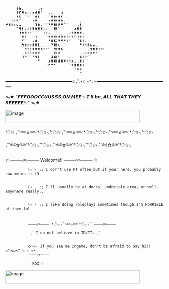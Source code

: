 ⠀⠀⠀⢸⣦⡀⠀⠀⠀⠀⢀⡄⠀⠀⠀⠀⠀⠀⠀⠀⠀⠀⠀⠀⠀⠀⠀⠀⠀⠀⠀
⠀⠀⠀⢸⣏⠻⣶⣤⡶⢾⡿⠁⠀⢠⣄⡀⢀⣴⠀⠀⠀⠀⠀⠀⠀⠀⠀⠀⠀⠀⠀
⠀⠀⣀⣼⠷⠀⠀⠁⢀⣿⠃⠀⠀⢀⣿⣿⣿⣇⠀⠀⠀⠀⠀⠀⠀⠀⠀⠀⠀⠀⠀
⠴⣾⣯⣅⣀⠀⠀⠀⠈⢻⣦⡀⠒⠻⠿⣿⡿⠿⠓⠂⠀⠀⢀⡇⠀⠀⠀⠀⠀⠀⠀
⠀⠀⠀⠉⢻⡇⣤⣾⣿⣷⣿⣿⣤⠀⠀⣿⠁⠀⠀⠀⢀⣴⣿⣿⠀⠀⠀⠀⠀⠀⠀
⠀⠀⠀⠀⠸⣿⡿⠏⠀⢀⠀⠀⠿⣶⣤⣤⣤⣄⣀⣴⣿⡿⢻⣿⡆⠀⠀⠀⠀⠀⠀
⠀⠀⠀⠀⠀⠟⠁⠀⢀⣼⠀⠀⠀⠹⣿⣟⠿⠿⠿⡿⠋⠀⠘⣿⣇⠀⠀⠀⠀⠀⠀
⠀⠀⠀⠀⠀⢳⣶⣶⣿⣿⣇⣀⠀⠀⠙⣿⣆⠀⠀⠀⠀⠀⠀⠛⠿⣿⣦⣤⣀⠀⠀
⠀⠀⠀⠀⠀⠀⣹⣿⣿⣿⣿⠿⠋⠁⠀⣹⣿⠳⠀⠀⠀⠀⠀⠀⢀⣠⣽⣿⡿⠟⠃
⠀⠀⠀⠀⠀⢰⠿⠛⠻⢿⡇⠀⠀⠀⣰⣿⠏⠀⠀⢀⠀⠀⠀⣾⣿⠟⠋⠁⠀⠀⠀
⠀⠀⠀⠀⠀⠀⠀⠀⠀⠀⠋⠀⠀⣰⣿⣿⣾⣿⠿⢿⣷⣀⢀⣿⡇⠁⠀⠀⠀⠀⠀
⠀⠀⠀⠀⠀⠀⠀⠀⠀⠀⠀⠀⠀⠋⠉⠁⠀⠀⠀⠀⠙⢿⣿⣿⠇⠀⠀⠀⠀⠀⠀
⠀⠀⠀⠀⠀⠀⠀⠀⠀⠀⠀⠀⠀⠀⠀⠀⠀⠀⠀⠀⠀⠀⠙⢿⠀⠀⠀⠀⠀⠀⠀

━━━━━━━━━━━━━━━━━━━━━━━━━✩₊˚.⋆☾⋆⁺₊✧━━━━━━━━━━━━━━━━━━━━━━━━━━━



ᯓ★ "𝙁𝙁𝙁𝙊𝙊𝙊𝘾𝘾𝙐𝙐𝙎𝙎𝙎 𝙊𝙉 𝙈𝙀𝙀!~ 𝙄'𝙡𝙡 𝙗𝙚, 𝘼𝙇𝙇 𝙏𝙃𝘼𝙏 𝙏𝙃𝙀𝙔 𝙎𝙀𝙀𝙀𝙀𝙀!~"
 ᯓ★
 
<img width="426" height="42" alt="image" src="https://github.com/user-attachments/assets/2266bf8c-82cc-4701-a303-4272efeea1b5" />






*ੈ✩‧₊˚༺☆༻*ੈ✩‧₊˚*ੈ✩‧₊˚༺☆༻*ੈ✩‧₊˚*ੈ✩‧₊˚༺☆༻*ੈ✩‧₊˚*ੈ✩‧₊˚༺☆༻*ੈ✩‧₊˚*ੈ✩‧₊˚༺☆༻*ੈ✩‧₊˚*ੈ✩‧₊˚༺☆༻*ੈ✩‧₊


  ✩ ────୨ৎ──── Welcome!! ────୨ৎ──── ✩
  
              ☾✧ - ;; I don't use PT often but if your here, you probably saw me on it :3

             
              ☾✧ - ;; I'll usually be at docks, undertale area, or well- anywhere really..

              
              ☾✧ - ;; I like doing roleplays sometimes though I'm HORRIBLE at them lol

              
              ────୨ৎ──── *ੈ✩‧₊˚༺☆༻*ੈ✩‧₊˚ ────୨ৎ────
              ˗ˏˋ I do not believe in TD/TT. ˎˊ˗

              
              ⊹₊⟡⋆ If you see me ingame, don't be afraid to say hi!! ฅ^>⩊<^ ฅ ⊹₊⟡⋆
              ────୨ৎ────
              
              - ROX ♡
<img width="426" height="42" alt="image" src="https://github.com/user-attachments/assets/14a520f2-f55c-47c8-847d-67d53012a404" />






               

